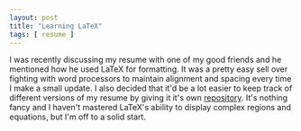 ```yaml
---
layout: post
title: "Learning LaTeX"
tags: [ resume ]
---
```


I was recently discussing my resume with one of my good friends and he mentioned how he used LaTeX for formatting.  It was a pretty easy sell over fighting with word processors to maintain alignment and spacing every time I make a small update.  I also decided that it'd be a lot easier to keep track of different versions of my resume by giving it it's own [repository](https://github.com/PatrickHenson/resume).  It's nothing fancy and I haven't mastered LaTeX's ability to display complex regions and equations, but I'm off to a solid start.
